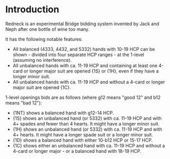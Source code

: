 # <a name="Introduction"> Introduction

Redneck is an experimental Bridge bidding system invented by Jack and Neph after one bottle of wine too many.

It has the following notable features:

- All balanced (4333, 4432, and 5332) hands with 10-19 HCP can be shown - divided into four separate HCP ranges - at the 1-level (assuming no interference).
- All unbalanced hands with ca. 11-19 HCP and containing at least one 4-card or longer major suit are opened {1S} or {1H}, even if they have a longer minor suit.
- All unbalanced hands with ca. 11-19 HCP and without a 4-card or longer major suit are opened {1C}.

1-level openings bids are as follows (where g12 means "good 12" and b12 means "bad 12"):

- {1NT} shows a balanced hand with g12-14 HCP.
- {1S} shows an unbalanced hand (or 5332) with ca. 11-19 HCP and with 4+ spades and fewer than 4 hearts. It might have a longer minor suit.
- {1H} shows an unbalanced hand (or 5332) with ca. 11-19 HCP and with 4+ hearts. It might have a longer spade suit or a longer minor suit.
- {1D} shows a balanced hand with either 10-b12 HCP or 15-17 HCP.
- {1C} shows either an unbalanced hand with ca. 11-19 HCP and without a 4-card or longer major - or a balanced hand with 18-19 HCP.

